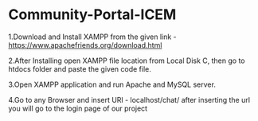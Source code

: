 # Community-Portal-ICEM

1.Download and Install  XAMPP from the given link - https://www.apachefriends.org/download.html

2.After Installing open XAMPP file location from Local Disk C, then go to htdocs folder and paste the given code file.

3.Open XAMPP application  and run Apache and MySQL server.

4.Go to any Browser and insert URl - localhost/chat/
after inserting the url you will go to the login page of our project
